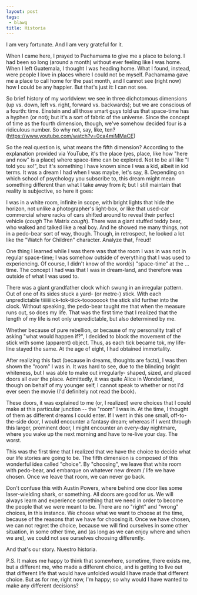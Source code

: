 ```yaml
---
layout: post
tags:
 - blawg
title: Historia
---
```


I am very fortunate. And I am very grateful for it.

When I came here, I prayed to Pachamama to give me a place to belong. I
had been so long (around a month) without ever feeling like I was home.
When I left Guatemala, I thought I was heading home. What I found,
instead, were people I love in places where I could not be myself.
Pachamama gave me a place to call home for the past month, and I cannot
see (right now) how I could be any happier. But that's just it: I can
not see.

So brief history of my worldview: we see in three dichotomous dimensions
(up vs. down, left vs. right, forward vs. backwards); but we are
conscious of a fourth: time. Einstein and all those smart guys told us
that space-time has a hyphen (or not); but it's a sort of fabric of the
universe. Since the concept of time as the fourth dimension, though,
we've somehow decided four is a ridiculous number. So why not, say,
like, ten? (https://www.youtube.com/watch?v=0ca4miMMaCE)

So the real question is, what means the fifth dimension? According to
the explanation provided via YouTube, it's the place (yes, place, like
how "here and now" is a place) where space-time can be explored. Not to
be all like "I told you so!", but it's something I have known since I
was a kid, albeit in kid terms. It was a dream I had when I was maybe,
let's say, 8. Depending on which school of psychology you subscribe to,
this dream might mean something different than what I take away from it;
but I still maintain that reality is subjective, so here it goes:

I was in a white room, infinite in scope, with bright lights that hide
the horizon, not unlike a photographer's light-box, or like that
used-car commercial where racks of cars shifted around to reveal their
perfect vehicle (*cough* The Matrix *cough*). There was a giant stuffed teddy bear, who walked and
talked like a real boy. And he showed me many things, not in a pedo-bear
sort of way, though. Though, in retrospect, he looked a lot like the
"Watch for Children" character. Analyze that, Freud!

One thing I learned while I was there was that the
room I was in was not in regular space-time; I was somehow outside of
everything that I was used to experiencing. Of course, I didn't know of
the word(s) "space-time" at the ... time. The concept I had was that I
was in dream-land, and therefore was outside of what I was used to.

There was a
giant grandfather clock which swung in an irregular pattern. Out of one
of its sides stuck a yard- (or metre-) stick. With each unpredictable
tiiiiiiiick-tok-tiick-toooooook the stick slid further into the clock.
Without speaking, the pedo-bear taught me that when the measure runs
out, so does my life. That was the first time that I realized that the
length of my life is not only unpredictable, but also determined by me.

Whether because of pure rebellion, or because of my personality trait of
asking "what would happen if?", I decided to block the movement of the
stick with some (apparent) object. Thus, as each tick became tok, my
life-line stayed the same. At the age of eight, I had obtained
immortality.

After realizing this fact (because in dreams, thoughts are facts), I was
then shown the "room" I was in. It was hard to see, due to the blinding
bright whiteness, but I was able to make out irregularly- shaped, sized,
and placed doors all over the place. Admittedly, it was quite Alice in
Wonderland, though on behalf of my younger self, I cannot speak to
whether or not I'd ever seen the movie (I'd definitely not read the
book).

These doors, it was explained to me (or, I realized) were choices that I
could make at this particular junction -- the "room" I was in. At the
time, I thought of them as different dreams I could enter. If I went in
this one small, off-to-the-side door, I would encounter a fantasy dream;
whereas if I went through this larger, prominent door, I might encounter
an every-day nightmare, where you wake up the next morning and have to
re-live your day. The worst.

This was the first time that I realized that we have the choice to
decide what our life stories are going to be. The fifth dimension is
composed of this wonderful idea called "choice". By "choosing", we leave
that white room with pedo-bear, and embarque on whatever new dream /
life we have chosen. Once we leave that room, we can never go back.

Don't confuse this with Austin Powers, where behind one door lies some
laser-wielding shark, or something. All doors are good for us. We will
always learn and experience something that we need in order to become
the people that we were meant to be. There are no "right" and "wrong"
choices, in this instance. We choose what we want to choose at the time,
because of the reasons that we have for choosing it. Once we have
chosen, we can not regret the choice, because we will find ourselves in
some other situation, in some other time, and (as long as we can enjoy
where and when we are), we could not see ourselves choosing differently.

And that's our story. Nuestro historia.

P.S. It makes me happy to think that somewhere, sometime, there exists
me, but a different me, who made a different choice, and is getting to
live out that different life that would have unfolded would I have made
that different choice. But as for me, right now, I'm happy; so why would
I have wanted to make any different decisions?





